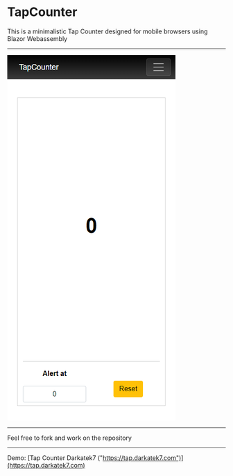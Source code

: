 # TapCounter
This is a minimalistic Tap Counter designed for mobile browsers using Blazor Webassembly
___
![Demo](demo.png)
___
Feel free to fork and work on the repository
___
Demo:
[Tap Counter Darkatek7 ("https://tap.darkatek7.com")](https://tap.darkatek7.com)